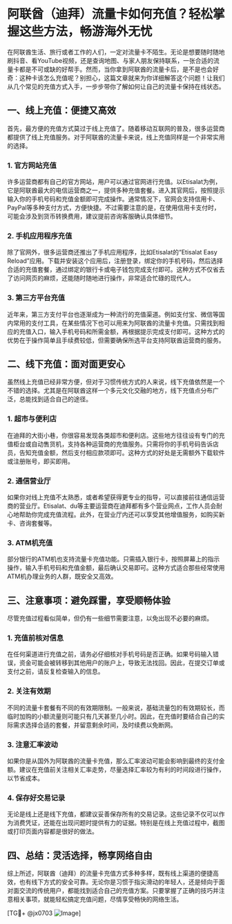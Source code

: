 # 阿联酋（迪拜）流量卡如何充值？轻松掌握这些方法，畅游海外无忧

在阿联酋生活、旅行或者工作的人们，一定对流量卡不陌生。无论是想要随时随地刷抖音、看YouTube视频，还是查询地图、与家人朋友保持联系，一张合适的流量卡都是不可或缺的好帮手。然而，当你拿到阿联酋的流量卡后，是不是也会好奇：这种卡该怎么充值呢？别担心，这篇文章就来为你详细解答这个问题！让我们从几个常见的充值方式入手，一步步带你了解如何让自己的流量卡保持在线状态。

## 一、线上充值：便捷又高效

首先，最方便的充值方式莫过于线上充值了。随着移动互联网的普及，很多运营商都提供了线上充值服务。对于阿联酋的流量卡来说，线上充值同样是一个非常实用的选择。

### 1. 官方网站充值
许多运营商都有自己的官方网站，用户可以通过官网进行充值。以Etisalat为例，它是阿联酋最大的电信运营商之一，提供多种充值套餐。进入其官网后，按照提示输入你的手机号码和充值金额即可完成操作。通常情况下，官网会支持信用卡、PayPal等多种支付方式，方便快捷。不过需要注意的是，在使用信用卡支付时，可能会涉及到货币转换费用，建议提前咨询客服确认具体细节。

### 2. 手机应用程序充值
除了官网外，很多运营商还推出了手机应用程序，比如Etisalat的“Etisalat Easy Reload”应用。下载并安装这个应用后，注册登录，绑定你的手机号码，然后选择合适的充值套餐，通过绑定的银行卡或电子钱包完成支付即可。这种方式不仅省去了访问网页的麻烦，还能随时随地进行操作，非常适合忙碌的现代人。

### 3. 第三方平台充值
近年来，第三方支付平台也逐渐成为一种流行的充值渠道。例如支付宝、微信等国内常用的支付工具，在某些情况下也可以用来为阿联酋的流量卡充值。只需找到相应的充值入口，输入手机号码和所需金额，再根据提示完成支付即可。这种方式的优势在于操作简单且手续费较低，但需要确保所选平台支持阿联酋运营商的服务。

## 二、线下充值：面对面更安心

虽然线上充值已经非常方便，但对于习惯传统方式的人来说，线下充值依然是一个不错的选择。尤其是在阿联酋这样一个多元文化交融的地方，线下充值点分布广泛，总能找到适合自己的途径。

### 1. 超市与便利店
在迪拜的大街小巷，你很容易发现各类超市和便利店。这些地方往往设有专门的充值柜台或自动售货机，支持各种运营商的充值服务。只需将你的手机号码告诉店员，告知充值金额，然后支付相应款项即可。这种方式的好处是无需额外下载软件或注册账号，即买即用。

### 2. 通信营业厅
如果你对线上充值不太熟悉，或者希望获得更专业的指导，可以直接前往通信运营商的营业厅。Etisalat、du等主要运营商在迪拜都有多个营业网点，工作人员会耐心地帮助你完成充值流程。此外，在营业厅内还可以享受其他增值服务，如购买新卡、咨询套餐等。

### 3. ATM机充值
部分银行的ATM机也支持流量卡充值功能。只需插入银行卡，按照屏幕上的指示操作，输入手机号码和充值金额，最后确认交易即可。这种方式适合那些经常使用ATM机办理业务的人群，既安全又高效。

## 三、注意事项：避免踩雷，享受顺畅体验

尽管充值过程看似简单，但仍有一些细节需要注意，以免出现不必要的麻烦。

### 1. 充值前核对信息
在任何渠道进行充值之前，请务必仔细核对手机号码是否正确。如果号码输入错误，资金可能会被转移到其他用户的账户上，导致无法找回。因此，在提交订单或支付之前，请反复检查输入的信息。

### 2. 关注有效期
不同的流量卡套餐有不同的有效期限制。一般来说，基础流量包的有效期较长，而临时加购的小额流量则可能只有几天甚至几小时。因此，在充值时要结合自己的实际需求选择合适的套餐，并留意剩余时间，及时续费以免断网。

### 3. 注意汇率波动
如果你是从国外为阿联酋的流量卡充值，那么汇率波动可能会影响到最终的支付金额。建议在充值前关注相关汇率走势，尽量选择汇率较为有利的时间段进行操作，以节省成本。

### 4. 保存好交易记录
无论是线上还是线下充值，都建议妥善保存所有的交易记录。这些记录不仅可以作为消费凭证，还能在出现问题时提供有力的证据。特别是在线上充值过程中，截图或打印页面内容都是很好的做法。

## 四、总结：灵活选择，畅享网络自由

综上所述，阿联酋（迪拜）的流量卡充值方式多种多样，既有线上渠道的便捷高效，也有线下方式的安全可靠。无论你是习惯于指尖滑动的年轻人，还是倾向于面对面交流的传统用户，都能找到适合自己的充值方案。只要掌握了正确的技巧并注意相关事项，就能轻松搞定充值问题，尽情享受畅快的网络生活。

[TG💪+ @jx0703 ![Image](https://github.com/user-attachments/assets/dbca1d08-cadb-493c-b0ec-ad6f7a83f270)]